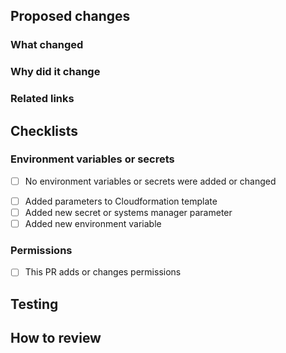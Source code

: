 ## Proposed changes

<!-- Provide a summary of your changes in the title above -->
<!-- Include the Jira ticket number in square brackets as prefix, eg `[OLH-XXXX]: PR Title` -->

### What changed

<!-- Describe the changes in detail - the "what"-->

### Why did it change

<!-- Describe the reason these changes were made - the "why" -->

### Related links

<!-- List any related PRs -->
<!-- List any related ADRs or RFCs -->

## Checklists

<!-- Merging this PR deploys the stubs. Please answer accurately. -->

### Environment variables or secrets

- [ ] No environment variables or secrets were added or changed

<!-- Delete if changes DO NOT include new environment variables or secrets -->

- [ ] Added parameters to Cloudformation template
- [ ] Added new secret or systems manager parameter
- [ ] Added new environment variable

### Permissions

- [ ] This PR adds or changes permissions

## Testing

<!-- Provide a summary of any manual testing you've done, for example deploying the branch to dev -->

## How to review

<!-- Describe any non-standard steps to review this work, or higlight any areas that you'd like the reviewer's opinion on -->
